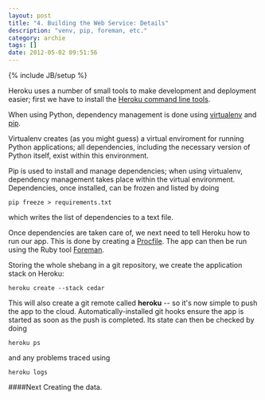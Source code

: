 ```yaml
---
layout: post
title: "4. Building the Web Service: Details"
description: "venv, pip, foreman, etc."
category: archie
tags: []
date: 2012-05-02 09:51:56
---
```

{% include JB/setup %}

Heroku uses a number of small tools to make development and deployment easier; first we have to install the [Heroku command line tools](http://devcenter.heroku.com/categories/command-line).

When using Python, dependency management is done using [virtualenv](http://pypi.python.org/pypi/virtualenv) and [pip](http://pypi.python.org/pypi/pip).

Virtualenv creates (as you might guess) a virtual enviroment for running Python applications; all dependencies, including the necessary version of Python itself, exist within this environment.

Pip is used to install and manage dependencies; when using virtualenv, dependency management takes place within the virtual environment. Dependencies, once installed, can be frozen and listed by doing

```
pip freeze > requirements.txt
```

which writes the list of dependencies to a text file.

Once dependencies are taken care of, we next need to tell Heroku how to run our app. This is done by creating a [Procfile](https://devcenter.heroku.com/articles/procfile). The app can then be run using the Ruby tool [Foreman](http://blog.daviddollar.org/2011/05/06/introducing-foreman.html).

Storing the whole shebang in a git repository, we create the application stack on Heroku:

```
heroku create --stack cedar
```

This will also create a git remote called **heroku** -- so it's now simple to push the app to the cloud. Automatically-installed git hooks ensure the app is started as soon as the push is completed. Its state can then be checked by doing

```
heroku ps
```

and any problems traced using

```
heroku logs
```
####Next
Creating the data.
